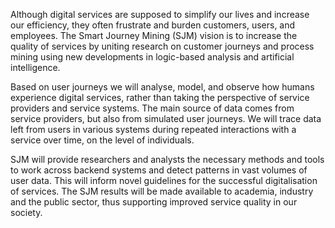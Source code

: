 Although digital services are supposed to simplify our lives and increase our efficiency, they often frustrate and burden customers, users, and employees. 
The Smart Journey Mining (SJM) vision is to increase the quality of services by uniting research on customer journeys and process mining using new developments in logic-based analysis and artificial intelligence.

Based on user journeys we will analyse, model, and observe how humans experience digital services, rather than taking the perspective of service providers and service systems. The main source of data comes from service providers, but also from simulated user journeys. 
We will trace data left from users in various systems during repeated interactions with a service over time, on the level of individuals.

SJM will provide researchers and analysts the necessary methods and tools to work across backend systems and detect patterns in vast volumes of user data. 
This will inform novel guidelines for the successful digitalisation of services. 
The SJM results will be made available to academia, industry and the public sector, thus supporting improved service quality in our society.

